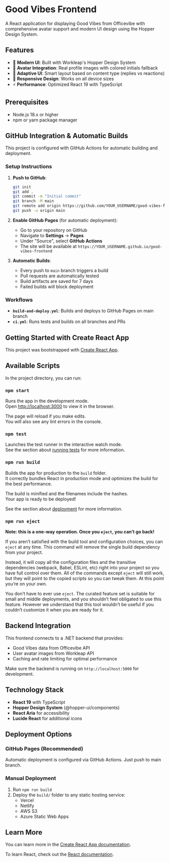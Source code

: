 # Good Vibes Frontend

A React application for displaying Good Vibes from Officevibe with comprehensive avatar support and modern UI design using the Hopper Design System.

## Features

- 🎨 **Modern UI**: Built with Workleap's Hopper Design System
- 👤 **Avatar Integration**: Real profile images with colored initials fallback
- 🔄 **Adaptive UI**: Smart layout based on content type (replies vs reactions)
- 📱 **Responsive Design**: Works on all device sizes
- ⚡ **Performance**: Optimized React 19 with TypeScript

## Prerequisites

- Node.js 18.x or higher
- npm or yarn package manager

## GitHub Integration & Automatic Builds

This project is configured with GitHub Actions for automatic building and deployment.

### Setup Instructions

1. **Push to GitHub**:
   ```bash
   git init
   git add .
   git commit -m "Initial commit"
   git branch -M main
   git remote add origin https://github.com/YOUR_USERNAME/good-vibes-frontend.git
   git push -u origin main
   ```

2. **Enable GitHub Pages** (for automatic deployment):
   - Go to your repository on GitHub
   - Navigate to **Settings** → **Pages**
   - Under "Source", select **GitHub Actions**
   - The site will be available at `https://YOUR_USERNAME.github.io/good-vibes-frontend`

3. **Automatic Builds**:
   - Every push to `main` branch triggers a build
   - Pull requests are automatically tested
   - Build artifacts are saved for 7 days
   - Failed builds will block deployment

### Workflows

- **`build-and-deploy.yml`**: Builds and deploys to GitHub Pages on main branch
- **`ci.yml`**: Runs tests and builds on all branches and PRs

## Getting Started with Create React App

This project was bootstrapped with [Create React App](https://github.com/facebook/create-react-app).

## Available Scripts

In the project directory, you can run:

### `npm start`

Runs the app in the development mode.\
Open [http://localhost:3000](http://localhost:3000) to view it in the browser.

The page will reload if you make edits.\
You will also see any lint errors in the console.

### `npm test`

Launches the test runner in the interactive watch mode.\
See the section about [running tests](https://facebook.github.io/create-react-app/docs/running-tests) for more information.

### `npm run build`

Builds the app for production to the `build` folder.\
It correctly bundles React in production mode and optimizes the build for the best performance.

The build is minified and the filenames include the hashes.\
Your app is ready to be deployed!

See the section about [deployment](https://facebook.github.io/create-react-app/docs/deployment) for more information.

### `npm run eject`

**Note: this is a one-way operation. Once you `eject`, you can’t go back!**

If you aren’t satisfied with the build tool and configuration choices, you can `eject` at any time. This command will remove the single build dependency from your project.

Instead, it will copy all the configuration files and the transitive dependencies (webpack, Babel, ESLint, etc) right into your project so you have full control over them. All of the commands except `eject` will still work, but they will point to the copied scripts so you can tweak them. At this point you’re on your own.

You don’t have to ever use `eject`. The curated feature set is suitable for small and middle deployments, and you shouldn’t feel obligated to use this feature. However we understand that this tool wouldn’t be useful if you couldn’t customize it when you are ready for it.

## Backend Integration

This frontend connects to a .NET backend that provides:
- Good Vibes data from Officevibe API  
- User avatar images from Workleap API
- Caching and rate limiting for optimal performance

Make sure the backend is running on `http://localhost:5000` for development.

## Technology Stack

- **React 19** with TypeScript
- **Hopper Design System** (@hopper-ui/components) 
- **React Aria** for accessibility
- **Lucide React** for additional icons

## Deployment Options

### GitHub Pages (Recommended)
Automatic deployment is configured via GitHub Actions. Just push to main branch.

### Manual Deployment
1. Run `npm run build`
2. Deploy the `build/` folder to any static hosting service:
   - Vercel
   - Netlify  
   - AWS S3
   - Azure Static Web Apps

## Learn More

You can learn more in the [Create React App documentation](https://facebook.github.io/create-react-app/docs/getting-started).

To learn React, check out the [React documentation](https://reactjs.org/).
